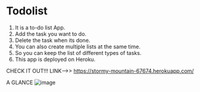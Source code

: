 # Todolist
1. It is a to-do list App.
2. Add the task you want to do.
3. Delete the task when its done.
4. You can also create multiple lists at the same time.
5. So you can keep the list of different types of tasks.
6. This app is deployed on Heroku.

CHECK IT OUT!!!
LINK-->> https://stormy-mountain-67674.herokuapp.com/

A GLANCE
![image](https://user-images.githubusercontent.com/104321972/194084281-d9c02064-58ce-4e57-92cd-6c4dcc22c9c2.png)

